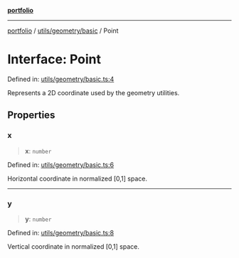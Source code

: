 [**portfolio**](../../../../README.md)

***

[portfolio](../../../../modules.md) / [utils/geometry/basic](../README.md) / Point

# Interface: Point

Defined in: [utils/geometry/basic.ts:4](https://github.com/tnorlund/Portfolio/blob/c2000939e29d4ea5228130856302e495f04c6c0b/portfolio/utils/geometry/basic.ts#L4)

Represents a 2D coordinate used by the geometry utilities.

## Properties

### x

> **x**: `number`

Defined in: [utils/geometry/basic.ts:6](https://github.com/tnorlund/Portfolio/blob/c2000939e29d4ea5228130856302e495f04c6c0b/portfolio/utils/geometry/basic.ts#L6)

Horizontal coordinate in normalized [0,1] space.

***

### y

> **y**: `number`

Defined in: [utils/geometry/basic.ts:8](https://github.com/tnorlund/Portfolio/blob/c2000939e29d4ea5228130856302e495f04c6c0b/portfolio/utils/geometry/basic.ts#L8)

Vertical coordinate in normalized [0,1] space.
